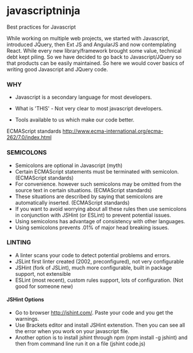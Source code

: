 # javascriptninja
Best practices for Javascript

While working on multiple web projects, we started with Javascript, introduced JQuery, then Ext JS and AngularJS and now contemplating React. While every new library/framework brought some value, technical debt kept piling. So we have decided to go back to Javascript/JQuery so that products can be easily maintained. So here we would cover basics of writing good Javascript and JQuery code.

### WHY

- Javascript is a secondary language for most developers.

- What is 'THIS' - Not very clear to most javascript developers.

- Tools available to us which make our code better.

ECMAScript standards
http://www.ecma-international.org/ecma-262/7.0/index.html

### SEMICOLONS
- Semicolons are optional in Javascript (myth)
- Certain ECMAScript statements must be terminated with semicolon.  (ECMAScript standards)
- For convenience. however such semicolons may be omitted from the source text in certain situations. (ECMAScript standards)
- These situations are described by saying that semicolons are automatically inserted. (ECMAScript standards)
- If you want to avoid worrying about all these rules then use semicolons in conjunction with JSHint  (or ESLint) to prevent potential issues.
- Using semicolons has advantage of consistency with other languages.
- Using semicolons prevents .01% of major head breaking issues.

### LINTING
- A linter scans your code to detect potential problems and errors.
- JSLint first linter created  (2002, preconfigured), not very configurable
- JSHint (fork of JSLint), much more configurable, built in package support, not extensible
- ESLint  (most recent), custom rules support, lots of configuration. (Not good for someone new)

#### JSHint Options
- Go to browser http://jshint.com/. Paste your code and you get the warnings.
- Use Brackets editor and install JSHint extenstion. Then you can see all the error when you work on your javascript file.
- Another option is to install jshint through npm (npm install -g jshint) and then from command line run it on a file (jshint code.js)













